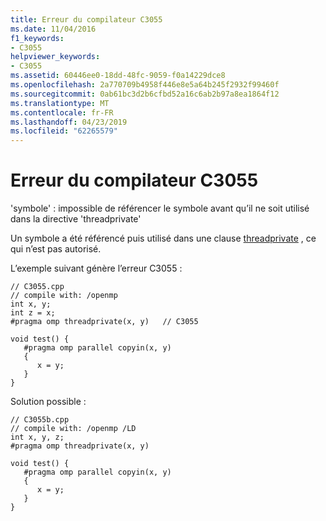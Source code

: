 ```yaml
---
title: Erreur du compilateur C3055
ms.date: 11/04/2016
f1_keywords:
- C3055
helpviewer_keywords:
- C3055
ms.assetid: 60446ee0-18dd-48fc-9059-f0a14229dce8
ms.openlocfilehash: 2a770709b4958f446e8e5a64b245f2932f99460f
ms.sourcegitcommit: 0ab61bc3d2b6cfbd52a16c6ab2b97a8ea1864f12
ms.translationtype: MT
ms.contentlocale: fr-FR
ms.lasthandoff: 04/23/2019
ms.locfileid: "62265579"
---
```

# <a name="compiler-error-c3055"></a>Erreur du compilateur C3055

'symbole' : impossible de référencer le symbole avant qu’il ne soit utilisé dans la directive 'threadprivate'

Un symbole a été référencé puis utilisé dans une clause [threadprivate](../../parallel/openmp/reference/threadprivate.md) , ce qui n’est pas autorisé.

L’exemple suivant génère l’erreur C3055 :

```
// C3055.cpp
// compile with: /openmp
int x, y;
int z = x;
#pragma omp threadprivate(x, y)   // C3055

void test() {
   #pragma omp parallel copyin(x, y)
   {
      x = y;
   }
}
```

Solution possible :

```
// C3055b.cpp
// compile with: /openmp /LD
int x, y, z;
#pragma omp threadprivate(x, y)

void test() {
   #pragma omp parallel copyin(x, y)
   {
      x = y;
   }
}
```